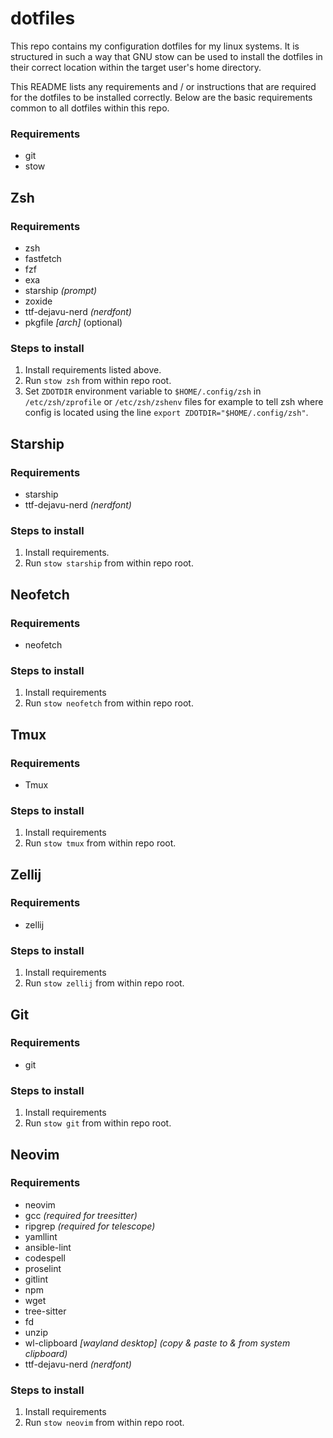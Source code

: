 # dotfiles

This repo contains my configuration dotfiles for my linux systems.
It is structured in such a way that GNU stow can be used to install the dotfiles
in their correct location within the target user's home directory.

This README lists any requirements and / or instructions that are required for
the dotfiles to be installed correctly. Below are the basic requirements common
to all dotfiles within this repo.

### Requirements

* git
* stow

## Zsh

### Requirements

* zsh
* fastfetch
* fzf
* exa
* starship _(prompt)_
* zoxide
* ttf-dejavu-nerd _(nerdfont)_
* pkgfile _[arch]_ (optional)

### Steps to install

1. Install requirements listed above.
2. Run `stow zsh` from within repo root.
3. Set `ZDOTDIR` environment variable to `$HOME/.config/zsh` in `/etc/zsh/zprofile` or `/etc/zsh/zshenv` files for example to tell zsh where config is located using the line `export ZDOTDIR="$HOME/.config/zsh"`.

## Starship

### Requirements

* starship
* ttf-dejavu-nerd _(nerdfont)_

### Steps to install

1. Install requirements.
2. Run `stow starship` from within repo root.

## Neofetch

### Requirements

* neofetch

### Steps to install

1. Install requirements
2. Run `stow neofetch` from within repo root.

## Tmux

### Requirements

* Tmux

### Steps to install

1. Install requirements
2. Run `stow tmux` from within repo root.

## Zellij

### Requirements

* zellij

### Steps to install

1. Install requirements
2. Run `stow zellij` from within repo root.

## Git

### Requirements

* git

### Steps to install

1. Install requirements
2. Run `stow git` from within repo root.

## Neovim

### Requirements

* neovim
* gcc _(required for treesitter)_
* ripgrep _(required for telescope)_
* yamllint
* ansible-lint
* codespell
* proselint
* gitlint
* npm
* wget
* tree-sitter
* fd
* unzip
* wl-clipboard _[wayland desktop] (copy & paste to & from system clipboard)_
* ttf-dejavu-nerd _(nerdfont)_

### Steps to install

1. Install requirements
2. Run `stow neovim` from within repo root.
